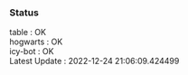 ### Status


table : OK  
hogwarts : OK  
icy-bot : OK  
Latest Update : 2022-12-24 21:06:09.424499
